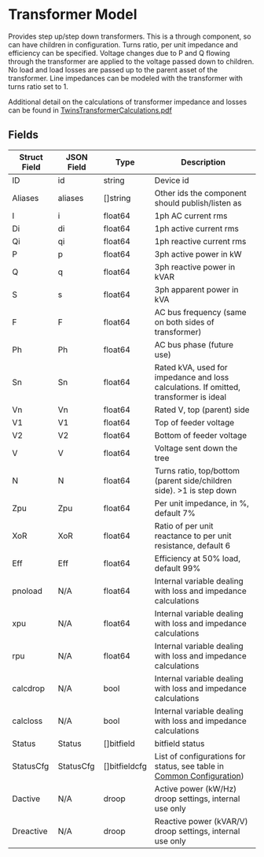 # Transformer Model

Provides step up/step down transformers. This is a through component, so can have children in configuration.
Turns ratio, per unit impedance and efficiency can be specified. Voltage changes due to P and Q flowing through
the transformer are applied to the voltage passed down to children. No load and load losses are passed up to the
parent asset of the transformer. Line impedances can be modeled with the transformer with turns ratio set to 1.

Additional detail on the calculations of transformer impedance and losses can be found in [TwinsTransformerCalculations.pdf](TwinsTransformerCalculations.pdf)

## Fields
| Struct Field | JSON Field | Type          | Description                                                                           |
| ------------ | ---------- | ------------- | ------------------------------------------------------------------------------------- |
| ID           | id         | string        | Device id                                                                             |
| Aliases      | aliases    | []string      | Other ids the component should publish/listen as                                      |
| I            | i          | float64       | 1ph AC current rms                                                                    |
| Di           | di         | float64       | 1ph active current rms                                                                |
| Qi           | qi         | float64       | 1ph reactive current rms                                                              |
| P            | p          | float64       | 3ph active power in kW                                                                |
| Q            | q          | float64       | 3ph reactive power in kVAR                                                            |
| S            | s          | float64       | 3ph apparent power in kVA                                                             |
| F            | F          | float64       | AC bus frequency (same on both sides of transformer)                                  |
| Ph           | Ph         | float64       | AC bus phase (future use)                                                             |
| Sn           | Sn         | float64       | Rated kVA, used for impedance and loss calculations. If omitted, transformer is ideal |
| Vn           | Vn         | float64       | Rated V, top (parent) side                                                            |
| V1           | V1         | float64       | Top of feeder voltage                                                                 |
| V2           | V2         | float64       | Bottom of feeder voltage                                                              |
| V            | V          | float64       | Voltage sent down the tree                                                            |
| N            | N          | float64       | Turns ratio, top/bottom (parent side/children side). >1 is step down                  |
| Zpu          | Zpu        | float64       | Per unit impedance, in %, default 7%                                                  |
| XoR          | XoR        | float64       | Ratio of per unit reactance to per unit resistance, default 6                         |
| Eff          | Eff        | float64       | Efficiency at 50% load, default 99%                                                   |
| pnoload      | N/A        | float64       | Internal variable dealing with loss and impedance calculations                        |
| xpu          | N/A        | float64       | Internal variable dealing with loss and impedance calculations                        |
| rpu          | N/A        | float64       | Internal variable dealing with loss and impedance calculations                        |
| calcdrop     | N/A        | bool          | Internal variable dealing with loss and impedance calculations                        |
| calcloss     | N/A        | bool          | Internal variable dealing with loss and impedance calculations                        |
| Status       | Status     | []bitfield    | bitfield status                                                                       |
| StatusCfg    | StatusCfg  | []bitfieldcfg | List of configurations for status, see table in [Common Configuration](config.md))    |
| Dactive      | N/A        | droop         | Active power (kW/Hz) droop settings, internal use only                                |
| Dreactive    | N/A        | droop         | Reactive power (kVAR/V) droop settings, internal use only                             |
